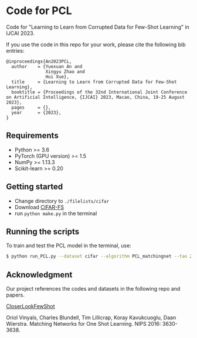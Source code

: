 # Code for PCL

Code for "Learning to Learn from Corrupted Data for Few-Shot Learning" in IJCAI 2023.

If you use the code in this repo for your work, please cite the following bib entries:

```
@inproceedings{An2023PCL,
  author    = {Yuexuan An and
               Xingyu Zhao and
               Hui Xue},
  title     = {Learning to Learn from Corrupted Data for Few-Shot Learning},
  booktitle = {Proceedings of the 32nd International Joint Conference on Artificial Intelligence, {IJCAI} 2023, Macao, China, 19-25 August 2023},
  pages     = {},
  year      = {2023},
}
```

## Requirements

- Python >= 3.6
- PyTorch (GPU version) >= 1.5
- NumPy >= 1.13.3
- Scikit-learn >= 0.20

## Getting started

- Change directory to `./filelists/cifar`
- Download [CIFAR-FS](https://drive.google.com/file/d/1i4atwczSI9NormW5SynaHa1iVN1IaOcs/view)
- run `python make.py` in the terminal

## Running the scripts

To train and test the PCL model in the terminal, use:

```bash
$ python run_PCL.py --dataset cifar --algorithm PCL_matchingnet --tao 2.0 --noise_type feature --noise_rate 0.2 --train_n_way 5 --test_n_way 5 --n_shot 5 --model_name Conv4 --device cuda:0
```

## Acknowledgment

Our project references the codes and datasets in the following repo and papers.

[CloserLookFewShot](https://github.com/wyharveychen/CloserLookFewShot)

Oriol Vinyals, Charles Blundell, Tim Lillicrap, Koray Kavukcuoglu, Daan Wierstra. Matching Networks for One Shot Learning. NIPS 2016: 3630-3638.
